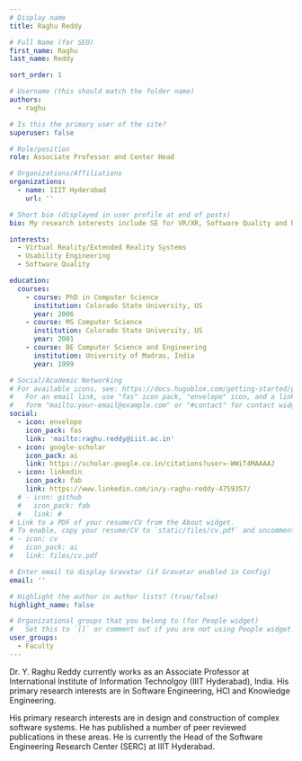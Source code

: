 ```yaml
---
# Display name
title: Raghu Reddy

# Full Name (for SEO)
first_name: Raghu
last_name: Reddy

sort_order: 1

# Username (this should match the folder name)
authors:
  - raghu

# Is this the primary user of the site?
superuser: false

# Role/position
role: Associate Professor and Center Head

# Organizations/Affiliations
organizations:
  - name: IIIT Hyderabad
    url: ''

# Short bio (displayed in user profile at end of posts)
bio: My research interests include SE for VR/XR, Software Quality and Requirements Engineering.

interests:
  - Virtual Reality/Extended Reality Systems
  - Usability Engineering
  - Software Quality

education:
  courses:
    - course: PhD in Computer Science
      institution: Colorado State University, US
      year: 2006
    - course: MS Computer Science
      institution: Colorado State University, US
      year: 2001
    - course: BE Computer Science and Engineering
      institution: University of Madras, India
      year: 1999

# Social/Academic Networking
# For available icons, see: https://docs.hugoblox.com/getting-started/page-builder/#icons
#   For an email link, use "fas" icon pack, "envelope" icon, and a link in the
#   form "mailto:your-email@example.com" or "#contact" for contact widget.
social:
  - icon: envelope
    icon_pack: fas
    link: 'mailto:raghu.reddy@iiit.ac.in'
  - icon: google-scholar
    icon_pack: ai
    link: https://scholar.google.co.in/citations?user=-WWiT4MAAAAJ
  - icon: linkedin
    icon_pack: fab
    link: https://www.linkedin.com/in/y-raghu-reddy-4759357/
  # - icon: github
  #   icon_pack: fab
  #   link: #
# Link to a PDF of your resume/CV from the About widget.
# To enable, copy your resume/CV to `static/files/cv.pdf` and uncomment the lines below.
# - icon: cv
#   icon_pack: ai
#   link: files/cv.pdf

# Enter email to display Gravatar (if Gravatar enabled in Config)
email: ''

# Highlight the author in author lists? (true/false)
highlight_name: false

# Organizational groups that you belong to (for People widget)
#   Set this to `[]` or comment out if you are not using People widget.
user_groups:
  - Faculty
---
```

Dr. Y. Raghu Reddy currently works as an Associate Professor at International Institute of Information Technolgoy (IIIT Hyderabad), India. His primary research interests are in Software Engineering, HCI and Knowledge Engineering.

His primary research interests are in design and construction of complex software systems. He has published a number of peer reviewed publications in these areas. He is currently the Head of the Software Engineering Research Center (SERC) at IIIT Hyderabad.
